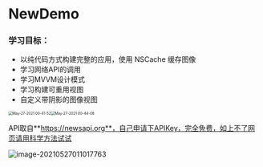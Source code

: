 # NewDemo
### 学习目标：

- 以纯代码方式构建完整的应用，使用 NSCache 缓存图像
- 学习网络API的调用
- 学习MVVM设计模式
- 学习构建可重用视图
- 自定义带阴影的图像视图

<img src="https://gitee.com/zhu565615430/images/raw/master/CBcityimas/May-27-2021%2000-41-52.gif" alt="May-27-2021 00-41-52" style="zoom:50%;" /><img src="https://gitee.com/zhu565615430/images/raw/master/CBcityimas/May-27-2021%2000-44-06.gif" alt="May-27-2021 00-44-06" style="zoom:50%;" />

API取自**https://newsapi.org**，自己申请下APIKey，完全免费，如上不了网页请用科学方法试试

![image-20210527011017763](https://gitee.com/zhu565615430/images/raw/master/CBcityimas/image-20210527011017763.png)